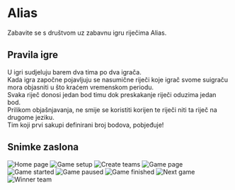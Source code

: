 # Alias

Zabavite se s društvom uz zabavnu igru riječima Alias.

## Pravila igre

U igri sudjeluju barem dva tima po dva igrača.  
Kada igra započne pojavljuju se nasumične riječi koje igrač svome suigraču mora objasniti u što kraćem vremenskom periodu.  
Svaka riječ donosi jedan bod timu dok preskakanje riječi oduzima jedan bod.  
Prilikom objašnjavanja, ne smije se koristiti korijen te riječi niti ta riječ na drugome jeziku.  
Tim koji prvi sakupi definirani broj bodova, pobjeđuje!

## Snimke zaslona

![Home page](/screenshots/images/screenshot-home-page.png "Home page")
![Game setup](/screenshots/images/screenshot-game-setup.png "Game setup")
![Create teams](/screenshots/images/screenshot-create-teams.png "Create teams")
![Game page](/screenshots/images/screenshot-game.png "Game page")
![Game started](/screenshots/images/screenshot-game-started.png "Game started")
![Game paused](/screenshots/images/screenshot-paused.png "Game paused")
![Game finished](/screenshots/images/screenshot-finished.png "Game finished")
![Next game](/screenshots/images/screenshot-next-game.png "Next game")
![Winner team](/screenshots/images/screenshot-winner-team.png "Winner team")
